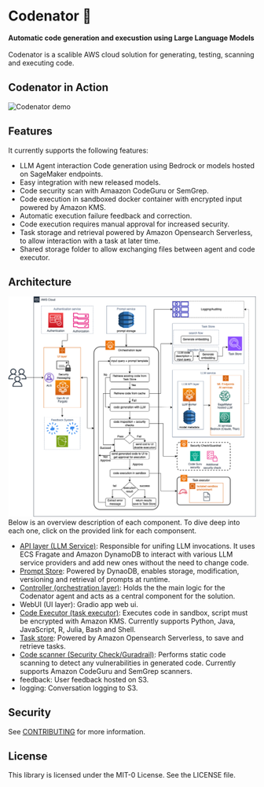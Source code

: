 # Codenator 🤖️
**Automatic code generation and execustion using Large Language Models**<br><br>
Codenator is a scalible AWS cloud solution for generating, testing, scanning and executing code.
## Codenator in Action
![Codenator demo](assets/codenator.gif)
## Features
It currently supports the following features:
- LLM Agent interaction Code generation using Bedrock or models hosted on SageMaker endpoints.
- Easy integration with new released models.
- Code security scan with Amaazon CodeGuru or SemGrep.
- Code execution in sandboxed docker container with encrypted input powered by Amazon KMS.
- Automatic execution failure feedback and correction.
- Code execution requires manual approval for increased security.
- Task storage and retrieval powered by Amazon Opensearch Serverless, to allow interaction with a task at later time.
- Shared storage folder to allow exchanging files between agent and code executor.
## Architecture
![Codenator Architecture](assets/codenator-architecture.png)
Below is an overview description of each component. To dive deep into each one, click on the provided link for each componsent.
* [API layer (LLM Service)](scr/codenator/api-layer/README.md): Responsible for unifing LLM invocations. It uses ECS Fragate and Amazon DynamoDB to interact with various LLM service providers and add new ones without the need to change code.
* [Prompt Store](scr/codenator/controller/prompt/README.md): Powered by DynaoDB, enables storage, modification, versioning and retrieval of prompts at runtime.
* [Controller (orchestration layer)](scr/codenator/controller/README.md): Holds the the main logic for the Codenator agent and acts as a central component for the solution.  
* WebUI (UI layer): Gradio app web ui.
* [Code Executor (task executor)](scr/codenator/code-executor/README.md): Executes code in sandbox, script must be encrypted with Amazon KMS. Currently supports Python, Java, JavaScript, R, Julia, Bash and Shell.
* [Task store](scr/codenator/task-store/README.md): Powered by Amazon Opensearch Serverless, to save and retrieve tasks.
* [Code scanner (Security Check/Guradrail)](scr/codenator/code-scanner/README.md): Performs static code scanning to detect any vulnerabilities in generated code. Currently supports Amazon CodeGuru and SemGrep scanners.
* feedback: User feedback hosted on S3.
* logging: Conversation logging to S3.



## Security

See [CONTRIBUTING](CONTRIBUTING.md#security-issue-notifications) for more information.

## License

This library is licensed under the MIT-0 License. See the LICENSE file.
